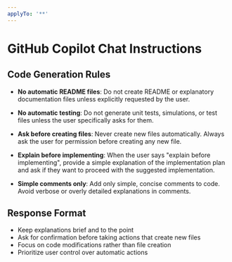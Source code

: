 ```yaml
---
applyTo: '**'
---
```

# GitHub Copilot Chat Instructions

## Code Generation Rules

- **No automatic README files**: Do not create README or explanatory documentation files unless explicitly requested by the user.

- **No automatic testing**: Do not generate unit tests, simulations, or test files unless the user specifically asks for them.

- **Ask before creating files**: Never create new files automatically. Always ask the user for permission before creating any new file.

- **Explain before implementing**: When the user says "explain before implementing", provide a simple explanation of the implementation plan and ask if they want to proceed with the suggested implementation.

- **Simple comments only**: Add only simple, concise comments to code. Avoid verbose or overly detailed explanations in comments.

## Response Format

- Keep explanations brief and to the point
- Ask for confirmation before taking actions that create new files
- Focus on code modifications rather than file creation
- Prioritize user control over automatic actions